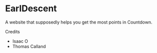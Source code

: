 # EarlDescent

A website that supposedly helps you get the most points in Countdown.

Credits

- Isaac O
- Thomas Calland